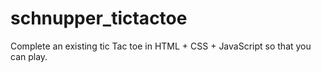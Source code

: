 # schnupper_tictactoe
Complete an existing tic Tac toe in HTML + CSS + JavaScript so that you can play.
